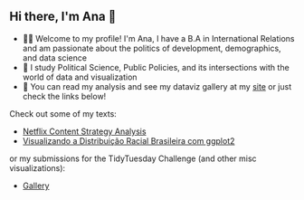## Hi there, I'm Ana 👋

- ✌🏼 Welcome to my profile! I'm Ana, I have a B.A in International Relations and am passionate about the politics of development, demographics, and data science 
- 🌱 I study Political Science, Public Policies, and its intersections with the world of data and visualization 
- 💬 You can read my analysis and see my dataviz gallery at my [site](https://anabodevan.github.io/) or just check the links below! 

Check out some of my texts:
- [Netflix Content Strategy Analysis](https://anabodevan.github.io/posts/analysis/netflix/)
- [Visualizando a Distribuição Racial Brasileira com ggplot2](https://anabodevan.github.io/posts/posts_and_tutorials/distriracial/)

or my submissions for the TidyTuesday Challenge (and other misc visualizations):
- [Gallery](https://anabodevan.github.io/dataviz.html)
